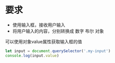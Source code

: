 # 要求
- 使用输入框，接收用户输入
- 将用户输入的内容，分别转换成 数字 布尔 对象

可以使用对象value属性获取输入框的值
```js
let input = document.querySelector('.my-input')
console.log(input.value)
```